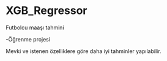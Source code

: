 # XGB_Regressor

Futbolcu maaşı tahmini

-Öğrenme projesi

Mevki ve istenen özelliklere göre daha iyi tahminler yapılabilir.
